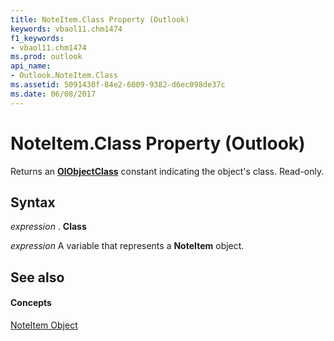 ```yaml
---
title: NoteItem.Class Property (Outlook)
keywords: vbaol11.chm1474
f1_keywords:
- vbaol11.chm1474
ms.prod: outlook
api_name:
- Outlook.NoteItem.Class
ms.assetid: 5091430f-84e2-6009-9382-d6ec098de37c
ms.date: 06/08/2017
---
```



# NoteItem.Class Property (Outlook)

Returns an  **[OlObjectClass](Outlook.OlObjectClass.md)** constant indicating the object's class. Read-only.


## Syntax

 _expression_ . **Class**

 _expression_ A variable that represents a **NoteItem** object.


## See also


#### Concepts


[NoteItem Object](Outlook.NoteItem.md)

